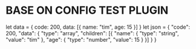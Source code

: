 # BASE ON CONFIG  TEST PLUGIN 


 let data = { code: 200, data: [{ name: "tim", age: 15 }] }
 let json = {
     "code": 200,
     "data": {
         "type": "array", "children": [{
             "name": { "type": "string", "value": "tim" },
             "age": { "type": "number", "value": 15 }
         }]
     }
 }